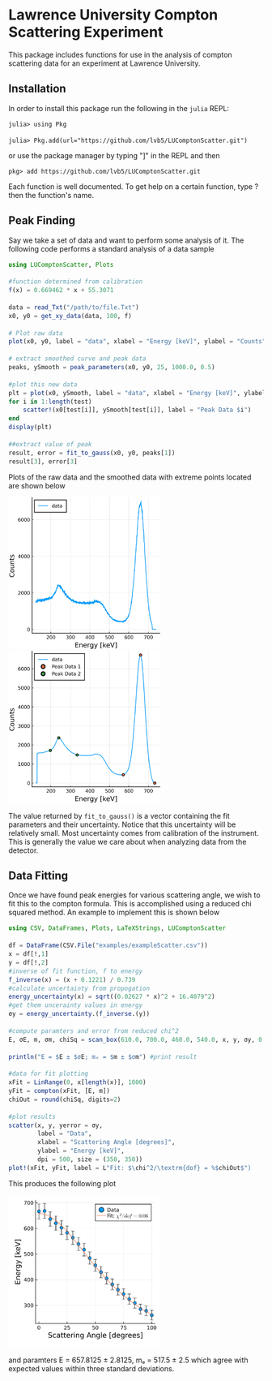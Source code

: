 # Lawrence University Compton Scattering Experiment

This package includes functions for use in the analysis of compton scattering data for an experiment at Lawrence University. 

## Installation 

In order to install this package run the following in the `julia` REPL:

```
julia> using Pkg

julia> Pkg.add(url="https://github.com/lvb5/LUComptonScatter.git")
```

or use the package manager by typing "]" in the REPL and then

```
pkg> add https://github.com/lvb5/LUComptonScatter.git
```

Each function is well documented. To get help on a certain function, type ? then the function's name. 

## Peak Finding

Say we take a set of data and want to perform some analysis of it. The following code performs a standard analysis of a data sample

```julia
using LUComptonScatter, Plots

#function determined from calibration
f(x) = 0.669462 * x + 55.3071

data = read_Txt("/path/to/file.Txt")
x0, y0 = get_xy_data(data, 100, f)

# Plot raw data
plot(x0, y0, label = "data", xlabel = "Energy [keV]", ylabel = "Counts", legend=:topleft)

# extract smoothed curve and peak data
peaks, ySmooth = peak_parameters(x0, y0, 25, 1000.0, 0.5)

#plot this new data
plt = plot(x0, ySmooth, label = "data", xlabel = "Energy [keV]", ylabel = "Counts", legend=:topleft)
for i in 1:length(test)
    scatter!(x0[test[i]], ySmooth[test[i]], label = "Peak Data $i")
end
display(plt)

##extract value of peak
result, error = fit_to_gauss(x0, y0, peaks[1])
result[3], error[3]
```
Plots of the raw data and the smoothed data with extreme points located are shown below

<img src="https://github.com/lvb5/LUComptonScatter/blob/master/examples/plot2.png" width="300"/> <img src="https://github.com/lvb5/LUComptonScatter/blob/master/examples/plot1.png" width="300"/> 

The value returned by `fit_to_gauss()` is a vector containing the fit parameters and their uncertainty. Notice that this uncertainty will be relatively small. Most uncertainty comes from calibration of the instrument. This is generally the value we care about when analyzing data from the detector. 

## Data Fitting 

Once we have found peak energies for various scattering angle, we wish to fit this to the compton formula. This is accomplished using a reduced chi squared method. An example to implement this is shown below 

```julia
using CSV, DataFrames, Plots, LaTeXStrings, LUComptonScatter

df = DataFrame(CSV.File("examples/exampleScatter.csv"))
x = df[!,1]
y = df[!,2]
#inverse of fit function, f to energy
f_inverse(x) = (x + 0.1221) / 0.739
#calculate uncertainty from propogation
energy_uncertainty(x) = sqrt((0.02627 * x)^2 + 16.4079^2)
#get them uncerainty values in energy
σy = energy_uncertainty.(f_inverse.(y))

#compute paramters and error from reduced chi^2
E, σE, m, σm, chiSq = scan_box(610.0, 700.0, 460.0, 540.0, x, y, σy, 0.08)

println("E = $E ± $σE; mₑ = $m ± $σm") #print result

#data for fit plotting
xFit = LinRange(0, x[length(x)], 1000)
yFit = compton(xFit, [E, m])
chiOut = round(chiSq, digits=2)

#plot results
scatter(x, y, yerror = σy,
        label = "Data", 
        xlabel = "Scattering Angle [degrees]", 
        ylabel = "Energy [keV]", 
        dpi = 500, size = (350, 350))
plot!(xFit, yFit, label = L"Fit: $\chi^2/\textrm{dof} = %$chiOut$")
```
This produces the following plot

<img src=https://github.com/lvb5/LUComptonScatter/blob/master/examples/scatteredPlotEg.png width="300">

and paramters E = 657.8125 ± 2.8125, mₑ = 517.5 ± 2.5 which agree with expected values within three standard deviations. 
